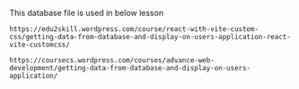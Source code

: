 This database file is used in below lesson

```
https://edu2skill.wordpress.com/course/react-with-vite-custom-css/getting-data-from-database-and-display-on-users-application-react-vite-customcss/
```

```
https://coursecs.wordpress.com/courses/advance-web-development/getting-data-from-database-and-display-on-users-application/
```

